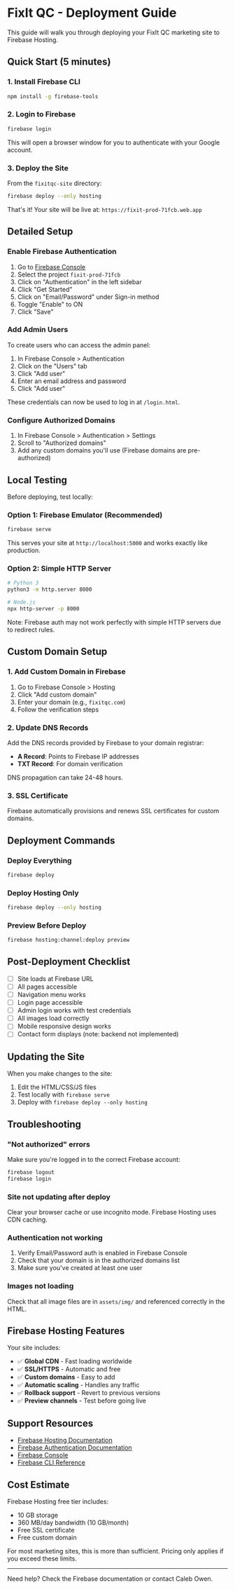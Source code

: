 # FixIt QC - Deployment Guide

This guide will walk you through deploying your FixIt QC marketing site to Firebase Hosting.

## Quick Start (5 minutes)

### 1. Install Firebase CLI

```bash
npm install -g firebase-tools
```

### 2. Login to Firebase

```bash
firebase login
```

This will open a browser window for you to authenticate with your Google account.

### 3. Deploy the Site

From the `fixitqc-site` directory:

```bash
firebase deploy --only hosting
```

That's it! Your site will be live at: `https://fixit-prod-71fcb.web.app`

## Detailed Setup

### Enable Firebase Authentication

1. Go to [Firebase Console](https://console.firebase.google.com/)
2. Select the project `fixit-prod-71fcb`
3. Click on "Authentication" in the left sidebar
4. Click "Get Started"
5. Click on "Email/Password" under Sign-in method
6. Toggle "Enable" to ON
7. Click "Save"

### Add Admin Users

To create users who can access the admin panel:

1. In Firebase Console > Authentication
2. Click on the "Users" tab
3. Click "Add user"
4. Enter an email address and password
5. Click "Add user"

These credentials can now be used to log in at `/login.html`.

### Configure Authorized Domains

1. In Firebase Console > Authentication > Settings
2. Scroll to "Authorized domains"
3. Add any custom domains you'll use (Firebase domains are pre-authorized)

## Local Testing

Before deploying, test locally:

### Option 1: Firebase Emulator (Recommended)

```bash
firebase serve
```

This serves your site at `http://localhost:5000` and works exactly like production.

### Option 2: Simple HTTP Server

```bash
# Python 3
python3 -m http.server 8000

# Node.js
npx http-server -p 8000
```

Note: Firebase auth may not work perfectly with simple HTTP servers due to redirect rules.

## Custom Domain Setup

### 1. Add Custom Domain in Firebase

1. Go to Firebase Console > Hosting
2. Click "Add custom domain"
3. Enter your domain (e.g., `fixitqc.com`)
4. Follow the verification steps

### 2. Update DNS Records

Add the DNS records provided by Firebase to your domain registrar:

- **A Record**: Points to Firebase IP addresses
- **TXT Record**: For domain verification

DNS propagation can take 24-48 hours.

### 3. SSL Certificate

Firebase automatically provisions and renews SSL certificates for custom domains.

## Deployment Commands

### Deploy Everything

```bash
firebase deploy
```

### Deploy Hosting Only

```bash
firebase deploy --only hosting
```

### Preview Before Deploy

```bash
firebase hosting:channel:deploy preview
```

## Post-Deployment Checklist

- [ ] Site loads at Firebase URL
- [ ] All pages accessible
- [ ] Navigation menu works
- [ ] Login page accessible
- [ ] Admin login works with test credentials
- [ ] All images load correctly
- [ ] Mobile responsive design works
- [ ] Contact form displays (note: backend not implemented)

## Updating the Site

When you make changes to the site:

1. Edit the HTML/CSS/JS files
2. Test locally with `firebase serve`
3. Deploy with `firebase deploy --only hosting`

## Troubleshooting

### "Not authorized" errors

Make sure you're logged in to the correct Firebase account:

```bash
firebase logout
firebase login
```

### Site not updating after deploy

Clear your browser cache or use incognito mode. Firebase Hosting uses CDN caching.

### Authentication not working

1. Verify Email/Password auth is enabled in Firebase Console
2. Check that your domain is in the authorized domains list
3. Make sure you've created at least one user

### Images not loading

Check that all image files are in `assets/img/` and referenced correctly in the HTML.

## Firebase Hosting Features

Your site includes:

- ✅ **Global CDN** - Fast loading worldwide
- ✅ **SSL/HTTPS** - Automatic and free
- ✅ **Custom domains** - Easy to add
- ✅ **Automatic scaling** - Handles any traffic
- ✅ **Rollback support** - Revert to previous versions
- ✅ **Preview channels** - Test before going live

## Support Resources

- [Firebase Hosting Documentation](https://firebase.google.com/docs/hosting)
- [Firebase Authentication Documentation](https://firebase.google.com/docs/auth)
- [Firebase Console](https://console.firebase.google.com/)
- [Firebase CLI Reference](https://firebase.google.com/docs/cli)

## Cost Estimate

Firebase Hosting free tier includes:

- 10 GB storage
- 360 MB/day bandwidth (10 GB/month)
- Free SSL certificate
- Free custom domain

For most marketing sites, this is more than sufficient. Pricing only applies if you exceed these limits.

---

Need help? Check the Firebase documentation or contact Caleb Owen.
